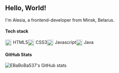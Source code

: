 ## Hello, World!

I'm Alesia, a frontend-developer from Minsk, Belarus. 

#### Tech stack

<div style="display: flex;">
  <div style="display: inline-flex; align-items: center; width: fit-content;"> 
    <img src="https://cdn.jsdelivr.net/gh/devicons/devicon@latest/icons/html5/html5-original.svg" style="height: 20px; margin-right: 5px"/> 
    <span style="height: 100%; align-items: center">HTML5</span>
  </div>   
  <div style="display: inline-flex; align-items: center; width: fit-content;">
    <img src="https://cdn.jsdelivr.net/gh/devicons/devicon@latest/icons/css3/css3-original.svg" style="height: 20px; margin-right: 5px"/> 
    <span style="height: 100%; align-items: center">CSS3</span>
  </div>
  <div style="display: inline-flex; align-items: center; width: fit-content;">
    <img src="https://cdn.jsdelivr.net/gh/devicons/devicon@latest/icons/javascript/javascript-original.svg" style="height: 20px; margin-right: 5px"/> 
    <span style="height: 100%; align-items: center">Javascript</span>
  </div>
  <div style="display: inline-flex; align-items: center; width: fit-content;"> 
    <img src="https://cdn.jsdelivr.net/gh/devicons/devicon@latest/icons/java/java-original.svg" style="height: 20px; margin-right: 5px"/> 
    <span style="height: 100%; align-items: center">Java</span>
  </div>
</div>





#### GitHub Stats

![EBaBoBa537's GitHub stats](https://github-readme-stats.vercel.app/api?username=EBaBoBa537&show_icons=true&theme=radical)


